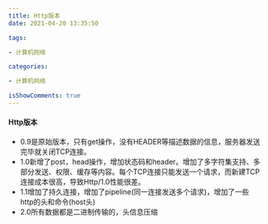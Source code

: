 ```yaml
---
title: Http版本
date: 2021-04-20 13:35:50

tags:

- 计算机网络

categories:

- 计算机网络

isShowComments: true
---
```


#### Http版本

- 0.9是原始版本，只有get操作，没有HEADER等描述数据的信息，服务器发送完毕就关闭TCP连接。
- 1.0新增了post，head操作，增加状态码和header。增加了多字符集支持、多部分发送、权限、缓存等内容。每个TCP连接只能发送一个请求，而新建TCP连接成本很高，导致Http/1.0性能很差。
- 1.1增加了持久连接，增加了pipeline(同一连接发送多个请求)，增加了一些http的头和命令(host头)
- 2.0所有数据都是二进制传输的，头信息压缩

